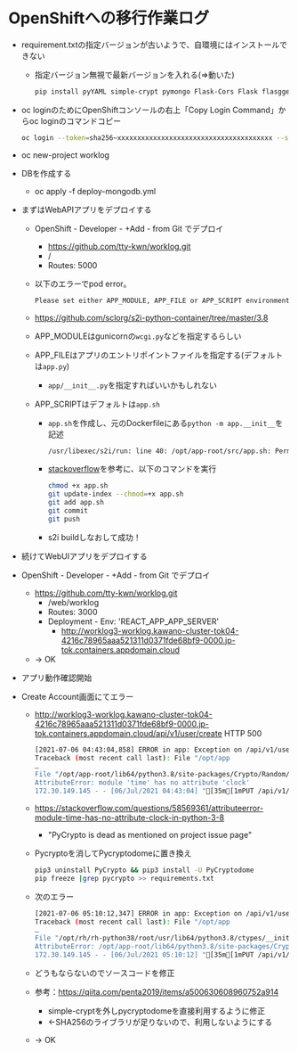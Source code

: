 # OpenShiftへの移行作業ログ

* requirement.txtの指定バージョンが古いようで、自環境にはインストールできない
  * 指定バージョン無視で最新バージョンを入れる(=>動いた)

      ```sh
      pip install pyYAML simple-crypt pymongo Flask-Cors Flask flasgger docker decorator
      ```

* oc loginのためにOpenShiftコンソールの右上「Copy Login Command」からoc loginのコマンドコピー

    ```sh
    oc login --token=sha256~xxxxxxxxxxxxxxxxxxxxxxxxxxxxxxxxxxxxxxx --server=https://c100-e.jp-tok.containers.cloud.ibm.com:31616
    ```

* oc new-project worklog
* DBを作成する
  * oc apply -f deploy-mongodb.yml

* まずはWebAPIアプリをデプロイする
  * OpenShift - Developer - +Add - from Git でデプロイ
    * <https://github.com/tty-kwn/worklog.git>
    * /
    * Routes: 5000
  * 以下のエラーでpod error。

      ```sh
      Please set either APP_MODULE, APP_FILE or APP_SCRIPT environment variables, or create a file 'app.py' to launch your application.
      ```

  * <https://github.com/sclorg/s2i-python-container/tree/master/3.8>
  * APP_MODULEはgunicornの`wcgi.py`などを指定するらしい
  * APP_FILEはアプリのエントリポイントファイルを指定する(デフォルトは`app.py`)
    * `app/__init__.py`を指定すればいいかもしれない
  * APP_SCRIPTはデフォルトは`app.sh`
    * `app.sh`を作成し、元のDockerfileにある`python -m app.__init__`を記述

        ```sh
        /usr/libexec/s2i/run: line 40: /opt/app-root/src/app.sh: Permission denied
        ```

    * [stackoverflow](https://stackoverflow.com/questions/46091601/cannot-chmod-file-on-openshift-online-v3-operation-not-permitted)を参考に、以下のコマンドを実行

        ```sh
        chmod +x app.sh 
        git update-index --chmod=+x app.sh 
        git add app.sh 
        git commit 
        git push
        ```

    * s2i buildしなおして成功！

* 続けてWebUIアプリをデプロイする
* OpenShift - Developer - +Add - from Git でデプロイ
  * <https://github.com/tty-kwn/worklog.git>
    * /web/worklog
    * Routes: 3000
    * Deployment - Env: 'REACT_APP_APP_SERVER'
      * <http://worklog3-worklog.kawano-cluster-tok04-4216c78965aaa521311d0371fde68bf9-0000.jp-tok.containers.appdomain.cloud>
  * -> OK

* アプリ動作確認開始
* Create Account画面にてエラー
  * <http://worklog3-worklog.kawano-cluster-tok04-4216c78965aaa521311d0371fde68bf9-0000.jp-tok.containers.appdomain.cloud/api/v1/user/create> HTTP 500

    ```sh
    [2021-07-06 04:43:04,858] ERROR in app: Exception on /api/v1/user/create [PUT]
    Traceback (most recent call last): File "/opt/app
    …
    File "/opt/app-root/lib64/python3.8/site-packages/Crypto/Random/_UserFriendlyRNG.py", line 77, in collect t = time.clock() 
    AttributeError: module 'time' has no attribute 'clock' 
    172.30.149.145 - - [06/Jul/2021 04:43:04] "[35m[1mPUT /api/v1/user/create HTTP/1.1[0m" 500 -
    ```

  * <https://stackoverflow.com/questions/58569361/attributeerror-module-time-has-no-attribute-clock-in-python-3-8>
    * "PyCrypto is dead as mentioned on project issue page"
  * Pycryptoを消してPycryptodomeに置き換え

    ```sh
    pip3 uninstall PyCrypto && pip3 install -U PyCryptodome
    pip freeze |grep pycrypto >> requirements.txt
    ```

  * 次のエラー

    ```sh
    [2021-07-06 05:10:12,347] ERROR in app: Exception on /api/v1/user/create [PUT] 
    Traceback (most recent call last): File "/opt/app
    …
    File "/opt/rh/rh-python38/root/usr/lib64/python3.8/ctypes/__init__.py", line 391, in __getitem__ func = self._FuncPtr((name_or_ordinal, self)) 
    AttributeError: /opt/app-root/lib64/python3.8/site-packages/Crypto/Util/../Hash/_SHA256.cpython-38-x86_64-linux-gnu.so: undefined symbol: SHA256_init 
    172.30.149.145 - - [06/Jul/2021 05:10:12] "[35m[1mPUT /api/v1/user/create HTTP/1.1[0m" 500 -
    ```

  * どうもならないのでソースコードを修正
  * 参考：<https://qiita.com/penta2019/items/a500630608960752a914>
    * simple-cryptを外しpycryptodomeを直接利用するように修正
    * ←SHA256のライブラリが足りないので、利用しないようにする
  * -> OK
